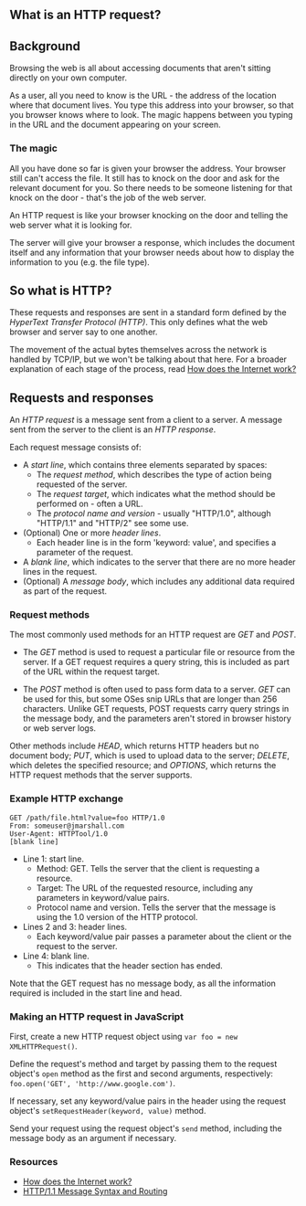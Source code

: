 ## What is an HTTP request?

## Background

Browsing the web is all about accessing documents that aren't sitting directly on your own computer.

As a user, all you need to know is the URL - the address of the location where that document lives. You type this address into your browser, so that you browser knows where to look. The magic happens between you typing in the URL and the document appearing on your screen.


### The magic

All you have done so far is given your browser the address. Your browser still can't access the file. It still has to knock on the door and ask for the relevant document for you. So there needs to be someone listening for that knock on the door - that's the job of the web server.

An HTTP request is like your browser knocking on the door and telling the web server what it is looking for.

The server will give your browser a response, which includes the document itself and any information that your browser needs about how to display the information to you (e.g. the file type).

## So what is HTTP?

These requests and responses are sent in a standard form defined by the _HyperText Transfer Protocol (HTTP)_. This only defines what the web browser and server say to one another.

The movement of the actual bytes themselves across the network is handled by TCP/IP, but we won't be talking about that here. For a broader explanation of each stage of the process, read [How does the Internet work?](http://web.stanford.edu/class/msande91si/www-spr04/readings/week1/InternetWhitepaper.htm)

## Requests and responses

An _HTTP request_ is a message sent from a client to a server. A message sent from the server to the client is an _HTTP response_.

Each request message consists of:

- A _start line_, which contains three elements separated by spaces:
  - The _request method_, which describes the type of action being requested of the server.
  - The _request target_, which indicates what the method should be performed on - often a URL.
  - The _protocol name and version_ - usually "HTTP/1.0", although "HTTP/1.1" and "HTTP/2" see some use.
- (Optional) One or more _header lines_.
  - Each header line is in the form 'keyword: value', and specifies a parameter of the request.
- A _blank line_, which indicates to the server that there are no more header lines in the request.
- (Optional) A _message body_, which includes any additional data required as part of the request.

### Request methods

The most commonly used methods for an HTTP request are _GET_ and _POST_.

- The _GET_ method is used to request a particular file or resource from the server. If a GET request requires a query string, this is included as part of the URL within the request target.

- The _POST_ method is often used to pass form data to a server. _GET_ can be used for this, but some OSes snip URLs that are longer than 256 characters. Unlike GET requests, POST requests carry query strings in the message body, and the parameters aren't stored in browser history or web server logs.

Other methods include _HEAD_, which returns HTTP headers but no document body; _PUT_, which is used to upload data to the server; _DELETE_, which deletes the specified resource; and _OPTIONS_, which returns the HTTP request methods that the server supports.

### Example HTTP exchange

```
GET /path/file.html?value=foo HTTP/1.0   
From: someuser@jmarshall.com  
User-Agent: HTTPTool/1.0  
[blank line]
```

- Line 1: start line.
  - Method: GET. Tells the server that the client is requesting a resource.
  - Target: The URL of the requested resource, including any parameters in keyword/value pairs.
  - Protocol name and version. Tells the server that the message is using the 1.0 version of the HTTP protocol.
- Lines 2 and 3: header lines.
  - Each keyword/value pair passes a parameter about the client or the request to the server.
- Line 4: blank line.
  - This indicates that the header section has ended.

Note that the GET request has no message body, as all the information required is included in the start line and head.

### Making an HTTP request in JavaScript

First, create a new HTTP request object using ```var foo = new XMLHTTPRequest()```.

Define the request's method and target by passing them to the request object's ```open``` method as the first and second arguments, respectively: ```foo.open('GET', 'http://www.google.com')```.

If necessary, set any keyword/value pairs in the header using the request object's ```setRequestHeader(keyword, value)``` method.

Send your request using the request object's ```send``` method, including the message body as an argument if necessary.

### Resources

- [How does the Internet work?](http://web.stanford.edu/class/msande91si/www-spr04/readings/week1/InternetWhitepaper.htm)
- [HTTP/1.1 Message Syntax and Routing](http://www.rfc-editor.org/rfc/rfc7230.txt)
